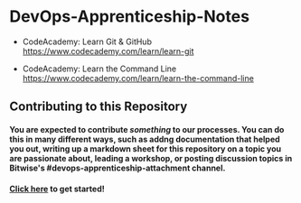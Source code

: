 # DevOps-Apprenticeship-Notes

* CodeAcademy: Learn Git & GitHub https://www.codecademy.com/learn/learn-git

* CodeAcademy: Learn the Command Line https://www.codecademy.com/learn/learn-the-command-line 

## Contributing to this Repository

#### You are expected to contribute _something_ to our processes. You can do this in many different ways, such as addng documentation that helped you out, writing up a markdown sheet for this repository on a topic you are passionate about, leading a workshop, or posting discussion topics in Bitwise's #devops-apprenticeship-attachment channel.

#### [Click here](https://docs.github.com/en/get-started/quickstart/contributing-to-projects) to get started!
